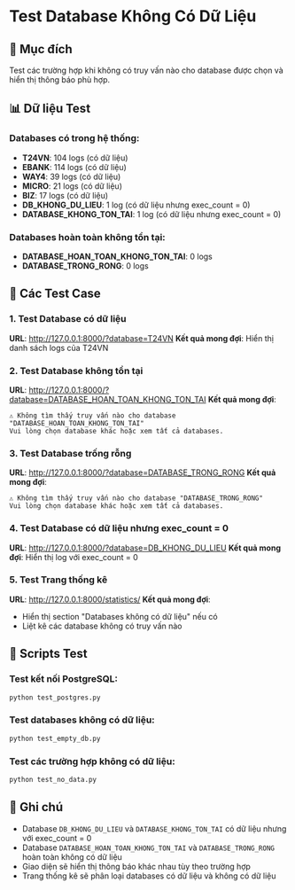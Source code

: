 # Test Database Không Có Dữ Liệu

## 🎯 Mục đích
Test các trường hợp khi không có truy vấn nào cho database được chọn và hiển thị thông báo phù hợp.

## 📊 Dữ liệu Test

### Databases có trong hệ thống:
- **T24VN**: 104 logs (có dữ liệu)
- **EBANK**: 114 logs (có dữ liệu)  
- **WAY4**: 39 logs (có dữ liệu)
- **MICRO**: 21 logs (có dữ liệu)
- **BIZ**: 17 logs (có dữ liệu)
- **DB_KHONG_DU_LIEU**: 1 log (có dữ liệu nhưng exec_count = 0)
- **DATABASE_KHONG_TON_TAI**: 1 log (có dữ liệu nhưng exec_count = 0)

### Databases hoàn toàn không tồn tại:
- **DATABASE_HOAN_TOAN_KHONG_TON_TAI**: 0 logs
- **DATABASE_TRONG_RONG**: 0 logs

## 🧪 Các Test Case

### 1. Test Database có dữ liệu
**URL**: http://127.0.0.1:8000/?database=T24VN
**Kết quả mong đợi**: Hiển thị danh sách logs của T24VN

### 2. Test Database không tồn tại
**URL**: http://127.0.0.1:8000/?database=DATABASE_HOAN_TOAN_KHONG_TON_TAI
**Kết quả mong đợi**: 
```
⚠️ Không tìm thấy truy vấn nào cho database "DATABASE_HOAN_TOAN_KHONG_TON_TAI"
Vui lòng chọn database khác hoặc xem tất cả databases.
```

### 3. Test Database trống rỗng
**URL**: http://127.0.0.1:8000/?database=DATABASE_TRONG_RONG
**Kết quả mong đợi**: 
```
⚠️ Không tìm thấy truy vấn nào cho database "DATABASE_TRONG_RONG"
Vui lòng chọn database khác hoặc xem tất cả databases.
```

### 4. Test Database có dữ liệu nhưng exec_count = 0
**URL**: http://127.0.0.1:8000/?database=DB_KHONG_DU_LIEU
**Kết quả mong đợi**: Hiển thị log với exec_count = 0

### 5. Test Trang thống kê
**URL**: http://127.0.0.1:8000/statistics/
**Kết quả mong đợi**: 
- Hiển thị section "Databases không có dữ liệu" nếu có
- Liệt kê các database không có truy vấn nào

## 🔧 Scripts Test

### Test kết nối PostgreSQL:
```bash
python test_postgres.py
```

### Test databases không có dữ liệu:
```bash
python test_empty_db.py
```

### Test các trường hợp không có dữ liệu:
```bash
python test_no_data.py
```

## 📝 Ghi chú

- Database `DB_KHONG_DU_LIEU` và `DATABASE_KHONG_TON_TAI` có dữ liệu nhưng với exec_count = 0
- Database `DATABASE_HOAN_TOAN_KHONG_TON_TAI` và `DATABASE_TRONG_RONG` hoàn toàn không có dữ liệu
- Giao diện sẽ hiển thị thông báo khác nhau tùy theo trường hợp
- Trang thống kê sẽ phân loại databases có dữ liệu và không có dữ liệu
